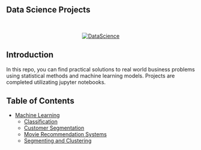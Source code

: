 <h2> Data Science Projects </h2> <br>
<p align="center">
  <a href="https://geniuslifedesign.github.io/Projects.github.io">
    <img alt="DataScience" title="DataScience" src="https://geniuslifedesign.github.io/Projects.github.io/images/data-visualization.png">
  </a>
</p>

## Introduction
In this repo, you can find practical solutions to real world business problems using statistical methods and machine learning models. Projects are completed utilizating jupyter notebooks.

## Table of Contents
- [Machine Learning](https://geniuslifedesign.github.io/Projects.github.io/Machine_Learning)
    - [Classification](https://geniuslifedesign.github.io/Projects.github.io/Machine_Learning/Classification)
    - [Customer Segmentation](https://geniuslifedesign.github.io/Projects.github.io/Machine_Learning/Customer_Segmentation)
    - [Movie Recommendation Systems](https://geniuslifedesign.github.io/Projects.github.io/Machine_Learning/Movie_Recommendation_Systems)
    - [Segmenting and Clustering](https://geniuslifedesign.github.io/Projects.github.io/Machine_Learning/Segmenting_and_Clustering)
  